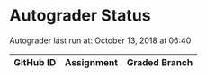 # Autograder Status
Autograder last run at: October 13, 2018 at 06:40

| GitHub ID | Assignment | Graded Branch |
|-----------|------------|---------------|

